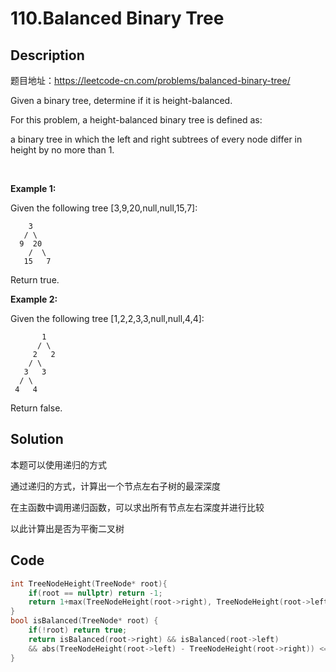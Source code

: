 # 110.Balanced Binary Tree
## Description
题目地址：https://leetcode-cn.com/problems/balanced-binary-tree/

Given a binary tree, determine if it is height-balanced.

For this problem, a height-balanced binary tree is defined as:

a binary tree in which the left and right subtrees of every node differ in height by no more than 1.

 

**Example 1:**

Given the following tree [3,9,20,null,null,15,7]:
```
    3
   / \
  9  20
    /  \
   15   7
```
Return true.

**Example 2:**

Given the following tree [1,2,2,3,3,null,null,4,4]:
```
       1
      / \
     2   2
    / \
   3   3
  / \
 4   4
```
Return false.

## Solution
本题可以使用递归的方式

通过递归的方式，计算出一个节点左右子树的最深深度

在主函数中调用递归函数，可以求出所有节点左右深度并进行比较

以此计算出是否为平衡二叉树

## Code
```c++
int TreeNodeHeight(TreeNode* root){
    if(root == nullptr) return -1;
    return 1+max(TreeNodeHeight(root->right), TreeNodeHeight(root->left));
}
bool isBalanced(TreeNode* root) {
    if(!root) return true;
    return isBalanced(root->right) && isBalanced(root->left) 
    && abs(TreeNodeHeight(root->left) - TreeNodeHeight(root->right)) <= 1;
}
```



